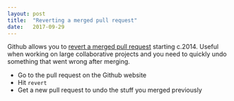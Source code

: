 ```yaml
---
layout: post
title:  "Reverting a merged pull request"
date:   2017-09-29
---
```


Github allows you to [revert a merged pull request](https://help.github.com/articles/reverting-a-pull-request/) starting c.2014. Useful when working on large collaborative projects and you need to quickly undo something that went wrong after merging. 

* Go to the pull request on the Github website
* Hit `revert`
* Get a new pull request to undo the stuff you merged previously


